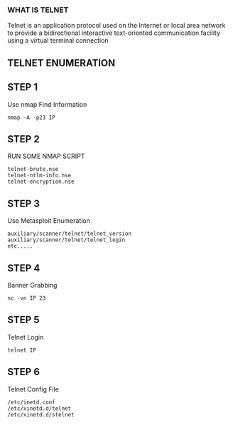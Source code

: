    ### WHAT IS TELNET
   Telnet is an application protocol used on the Internet or local area network to provide a bidirectional interactive text-oriented communication facility using a virtual terminal connection
   
   ## TELNET ENUMERATION
     
   ## STEP 1  
   Use nmap Find Information
   
    nmap -A -p23 IP
     
   ## STEP 2
   RUN SOME NMAP SCRIPT 
    
    telnet-brute.nse
    telnet-ntlm-info.nse
    telnet-encryption.nse

   ## STEP 3 
   Use Metasploit Enumeration
   
    auxiliary/scanner/telnet/telnet_version
    auxiliary/scanner/telnet/telnet_login
    etc.....
    
  ## STEP 4 
   Banner Grabbing
   
    nc -vn IP 23
    
  ## STEP 5
  Telnet Login 
   
    telnet IP
    
  ## STEP 6 
   Telnet Config File
   
    /etc/inetd.conf
    /etc/xinetd.d/telnet
    /etc/xinetd.d/stelnet
    
    
    
    
    
      
 
